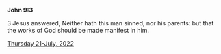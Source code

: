 **John 9:3**

3 Jesus answered, Neither hath this man sinned, nor his parents: but that the works of God should be made manifest in him.

[Thursday 21-July, 2022](https://t.me/s/daily_scripture)
